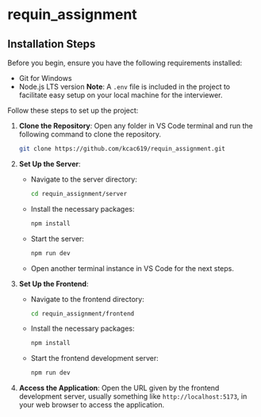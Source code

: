 # requin_assignment

## Installation Steps

Before you begin, ensure you have the following requirements installed:

- Git for Windows
- Node.js LTS version
  **Note**: A `.env` file is included in the project to facilitate easy setup on your local machine for the interviewer.

Follow these steps to set up the project:

1. **Clone the Repository**: Open any folder in VS Code terminal and run the following command to clone the repository.

   ```bash
   git clone https://github.com/kcac619/requin_assignment.git
   ```

2. **Set Up the Server**:

   - Navigate to the server directory:

     ```bash
     cd requin_assignment/server
     ```

   - Install the necessary packages:

     ```bash
     npm install
     ```

   - Start the server:

     ```bash
     npm run dev
     ```

   - Open another terminal instance in VS Code for the next steps.

3. **Set Up the Frontend**:

   - Navigate to the frontend directory:

     ```bash
     cd requin_assignment/frontend
     ```

   - Install the necessary packages:

     ```bash
     npm install
     ```

   - Start the frontend development server:

     ```bash
     npm run dev
     ```

4. **Access the Application**: Open the URL given by the frontend development server, usually something like `http://localhost:5173`, in your web browser to access the application.
